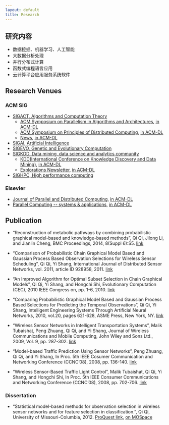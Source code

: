 ```yaml
---
layout: default
title: Research
---
```


## 研究内容

 
 - 数据挖掘、机器学习、人工智能
 - 大数据分析处理
 - 并行分布式计算
 - 函数式编程语言应用
 - 云计算平台应用服务系统软件

## Research Venues

### ACM SIG

- [SIGACT, Algorithms and Computation Theory](http://www.sigact.org/conferences.php)
    - [ACM Symposium on Parallelism in Algorithms and Architectures](http://www.spaa-conference.org), [in ACM-DL](http://dl.acm.org/citation.cfm?id=2612669)
    - [ACM Symposium on Principles of Distributed Computing](http://www.podc.org), [in ACM-DL](http://dl.acm.org/citation.cfm?id=2611462)
    - [News](http://www.sigact.org/pubs.php), [in ACM-DL](http://dl.acm.org/citation.cfm?id=2696081)
- [SIGAI, Artificial Intelligence](http://sigai.acm.org//)
- [SIGEVO, Genetic and Evolutionary Computation](http://sigevo.hosting.acm.org/wiki/tiki-index.php)
- [SIGKDD, Data mining, data science and analytics community](http://www.sigkdd.org)
    * [KDD(International Conference on Knowledge Discovery and Data Mining)](http://www.sigkdd.org/conferences), [in ACM-DL](http://dl.acm.org/citation.cfm?id=2623330)
    * [Explorations Newsletter](http://www.sigkdd.org/explorations), [in ACM-DL](http://dl.acm.org/citation.cfm?id=2674026)
- [SIGHPC, High performance computing](http://www.sighpc.org)

### Elsevier

* [Journal of Parallel and Distributed Computing](http://www.sciencedirect.com/science/journal/07437315), [in ACM-DL](http://dl.acm.org/citation.cfm?id=J477)
* [Parallel Computing -- systems & applications](http://www.sciencedirect.com/science/journal/01678191), [in ACM-DL](http://dl.acm.org/citation.cfm?id=J602)



## Publication

* “Reconstruction of metabolic pathways by combining probabilistic graphical model-based and knowledge-based methods”, Qi Qi, Jilong Li, and Jianlin Cheng, BMC Proceedings, 2014, 8(Suppl 6):S5. [link](http://www.biomedcentral.com/1753-6561/8/S6/S5)

* “Comparison of Probabilistic Chain Graphical Model Based and Gaussian Process Based Observation Selections for Wireless Sensor Scheduling”, Qi Qi, Yi Shang, International Journal of Distributed Sensor Networks, vol. 2011, article ID 928958, 2011. [link](http://www.hindawi.com/journals/ijdsn/2011/928958/)

* “An Improved Algorithm for Optimal Subset Selection in Chain Graphical Models”, Qi Qi, Yi Shang, and Hongchi Shi, Evolutionary Computation (CEC), 2010 IEEE Congress on, pp. 1-6, 2010. [link](http://ieeexplore.ieee.org/xpl/articleDetails.jsp?arnumber=5586022)

* “Comparing Probabilistic Graphical Model Based and Gaussian Process Based Selections for Predicting the Temporal Observations”, Qi Qi, Yi Shang, Intelligent Engineering Systems Through Artificial Neural Networks, 2010, vol.20, pages 621-628, ASME Press, New York, NY. [link](http://ebooks.asmedigitalcollection.asme.org/content.aspx?bookid=316&sectionid=38783068)

* “Wireless Sensor Networks in Intelligent Transportation Systems”, Malik Tubaishat, Peng Zhuang, Qi Qi, and Yi Shang, Journal of Wireless Communications and Mobile Computing, John Wiley and Sons Ltd., 2009, Vol. 9, pp. 287-302. [link](http://onlinelibrary.wiley.com/doi/10.1002/wcm.616/abstract)

* “Model-based Traffic Prediction Using Sensor Networks”, Peng Zhuang, Qi Qi, and Yi Shang, In Proc. 5th IEEE Cosumer Communication and Networking Conference (CCNC’08), 2008, pp. 136-140. [link](http://ieeexplore.ieee.org/xpl/articleDetails.jsp?arnumber=4446336)

* “Wireless Sensor-Based Traffic Light Control”, Malik Tubaishat, Qi Qi, Yi Shang, and Hongchi Shi, In Proc. 5th IEEE Consumer Communications and Networking Conference (CCNC’08), 2008, pp. 702-706. [link](http://ieeexplore.ieee.org/xpl/articleDetails.jsp?arnumber=4446459)

### Dissertation

* “Statistical model-based methods for observation selection in wireless sensor networks and for feature selection in classification.”, Qi Qi, University of Missouri-Columbia, 2012. [ProQuest link](http://gradworks.umi.com/35/30/3530891.html),    [on MOSpace](https://mospace.umsystem.edu/xmlui/handle/10355/15111)



